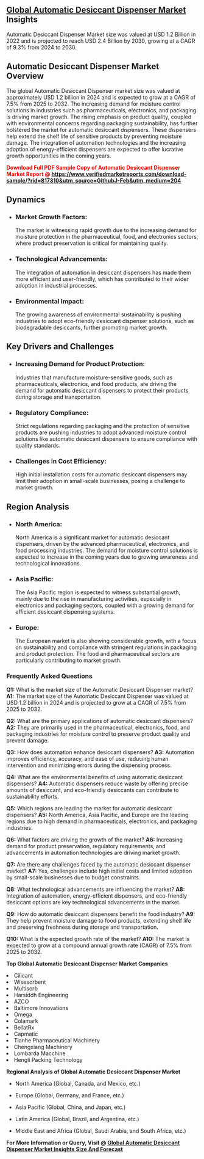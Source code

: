 <h2><a href="https://www.verifiedmarketreports.com/download-sample/?rid=817310&amp;utm_source=GithubJ&amp;utm_medium=204" target="_blank">Global Automatic Desiccant Dispenser Market</a> Insights</h2><p>Automatic Desiccant Dispenser Market size was valued at USD 1.2 Billion in 2022 and is projected to reach USD 2.4 Billion by 2030, growing at a CAGR of 9.3% from 2024 to 2030.</p><p> <h2>Automatic Desiccant Dispenser Market Overview</h2> <p>The global Automatic Desiccant Dispenser market size was valued at approximately USD 1.2 billion in 2024 and is expected to grow at a CAGR of 7.5% from 2025 to 2032. The increasing demand for moisture control solutions in industries such as pharmaceuticals, electronics, and packaging is driving market growth. The rising emphasis on product quality, coupled with environmental concerns regarding packaging sustainability, has further bolstered the market for automatic desiccant dispensers. These dispensers help extend the shelf life of sensitive products by preventing moisture damage. The integration of automation technologies and the increasing adoption of energy-efficient dispensers are expected to offer lucrative growth opportunities in the coming years.</p> <p><strong><p><span class=""><span style="color: #ff0000;"><strong>Download Full PDF Sample Copy of Automatic Desiccant Dispenser Market Report</strong> @ </span><a href="https://www.verifiedmarketreports.com/download-sample/?rid=817310&amp;utm_source=GithubJ-Feb&amp;utm_medium=204" target="_blank">https://www.verifiedmarketreports.com/download-sample/?rid=817310&amp;utm_source=GithubJ-Feb&amp;utm_medium=204</a></span></p></strong></p> <h2>Dynamics</h2> <ul> <li><h3>Market Growth Factors:</h3> The market is witnessing rapid growth due to the increasing demand for moisture protection in the pharmaceutical, food, and electronics sectors, where product preservation is critical for maintaining quality.</li> <li><h3>Technological Advancements:</h3> The integration of automation in desiccant dispensers has made them more efficient and user-friendly, which has contributed to their wider adoption in industrial processes.</li> <li><h3>Environmental Impact:</h3> The growing awareness of environmental sustainability is pushing industries to adopt eco-friendly desiccant dispenser solutions, such as biodegradable desiccants, further promoting market growth.</li> </ul> <h2>Key Drivers and Challenges</h2> <ul> <li><h3>Increasing Demand for Product Protection:</h3> Industries that manufacture moisture-sensitive goods, such as pharmaceuticals, electronics, and food products, are driving the demand for automatic desiccant dispensers to protect their products during storage and transportation.</li> <li><h3>Regulatory Compliance:</h3> Strict regulations regarding packaging and the protection of sensitive products are pushing industries to adopt advanced moisture control solutions like automatic desiccant dispensers to ensure compliance with quality standards.</li> <li><h3>Challenges in Cost Efficiency:</h3> High initial installation costs for automatic desiccant dispensers may limit their adoption in small-scale businesses, posing a challenge to market growth.</li> </ul> <h2>Region Analysis</h2> <ul> <li><h3>North America:</h3> North America is a significant market for automatic desiccant dispensers, driven by the advanced pharmaceutical, electronics, and food processing industries. The demand for moisture control solutions is expected to increase in the coming years due to growing awareness and technological innovations.</li> <li><h3>Asia Pacific:</h3> The Asia Pacific region is expected to witness substantial growth, mainly due to the rise in manufacturing activities, especially in electronics and packaging sectors, coupled with a growing demand for efficient desiccant dispensing systems.</li> <li><h3>Europe:</h3> The European market is also showing considerable growth, with a focus on sustainability and compliance with stringent regulations in packaging and product protection. The food and pharmaceutical sectors are particularly contributing to market growth.</li> </ul> <h3>Frequently Asked Questions</h3> <p><strong>Q1:</strong> What is the market size of the Automatic Desiccant Dispenser market? <strong>A1:</strong> The market size of the Automatic Desiccant Dispenser was valued at USD 1.2 billion in 2024 and is projected to grow at a CAGR of 7.5% from 2025 to 2032.</p> <p><strong>Q2:</strong> What are the primary applications of automatic desiccant dispensers? <strong>A2:</strong> They are primarily used in the pharmaceutical, electronics, food, and packaging industries for moisture control to preserve product quality and prevent damage.</p> <p><strong>Q3:</strong> How does automation enhance desiccant dispensers? <strong>A3:</strong> Automation improves efficiency, accuracy, and ease of use, reducing human intervention and minimizing errors during the dispensing process.</p> <p><strong>Q4:</strong> What are the environmental benefits of using automatic desiccant dispensers? <strong>A4:</strong> Automatic dispensers reduce waste by offering precise amounts of desiccant, and eco-friendly desiccants can contribute to sustainability efforts.</p> <p><strong>Q5:</strong> Which regions are leading the market for automatic desiccant dispensers? <strong>A5:</strong> North America, Asia Pacific, and Europe are the leading regions due to high demand in pharmaceuticals, electronics, and packaging industries.</p> <p><strong>Q6:</strong> What factors are driving the growth of the market? <strong>A6:</strong> Increasing demand for product preservation, regulatory requirements, and advancements in automation technologies are driving market growth.</p> <p><strong>Q7:</strong> Are there any challenges faced by the automatic desiccant dispenser market? <strong>A7:</strong> Yes, challenges include high initial costs and limited adoption by small-scale businesses due to budget constraints.</p> <p><strong>Q8:</strong> What technological advancements are influencing the market? <strong>A8:</strong> Integration of automation, energy-efficient dispensers, and eco-friendly desiccant options are key technological advancements in the market.</p> <p><strong>Q9:</strong> How do automatic desiccant dispensers benefit the food industry? <strong>A9:</strong> They help prevent moisture damage to food products, extending shelf life and preserving freshness during storage and transportation.</p> <p><strong>Q10:</strong> What is the expected growth rate of the market? <strong>A10:</strong> The market is expected to grow at a compound annual growth rate (CAGR) of 7.5% from 2025 to 2032.</p> </p><p><strong>Top Global Automatic Desiccant Dispenser Market Companies</strong></p><div data-test-id=""><p><li>Cilicant</li><li> Wisesorbent</li><li> Multisorb</li><li> Harsiddh Engineering</li><li> AZCO</li><li> Baltimore Innovations</li><li> Omega</li><li> Colamark</li><li> BellatRx</li><li> Capmatic</li><li> Tianhe Pharmaceutical Machinery</li><li> Chengxiang Machinery</li><li> Lombarda Macchine</li><li> Hengli Packing Technology</li></p><div><strong>Regional Analysis of&nbsp;Global Automatic Desiccant Dispenser Market</strong></div><ul><li dir="ltr"><p dir="ltr">North America&nbsp;(Global, Canada, and Mexico, etc.)</p></li><li dir="ltr"><p dir="ltr">Europe (Global, Germany, and France, etc.)</p></li><li dir="ltr"><p dir="ltr">Asia Pacific&nbsp;(Global, China, and Japan, etc.)</p></li><li dir="ltr"><p dir="ltr">Latin America&nbsp;(Global, Brazil, and Argentina, etc.)</p></li><li dir="ltr">Middle East and Africa&nbsp;(Global, Saudi Arabia, and South Africa, etc.)</li></ul><p><strong>For More Information or Query, Visit @&nbsp;</strong><strong><a href="https://www.verifiedmarketreports.com/product/automatic-desiccant-dispenser-market/?utm_source=GithubJ&amp;utm_medium=204" target="_blank">Global Automatic Desiccant Dispenser Market Insights Size And Forecast</a></strong></p></div>

